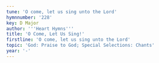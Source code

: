 ```yaml
---
tune: 'O come, let us sing unto the Lord'
hymnnumber: '228'
key: D Major
author: '''Heart Hymns'''
title: 'O Come, Let Us Sing!'
firstline: 'O come, let us sing unto the Lord'
topic: 'God: Praise to God; Special Selections: Chants'
year: '-'
---
```


